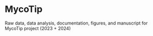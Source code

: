 # MycoTip
Raw data, data analysis, documentation, figures, and manuscript for MycoTip project (2023 + 2024)
